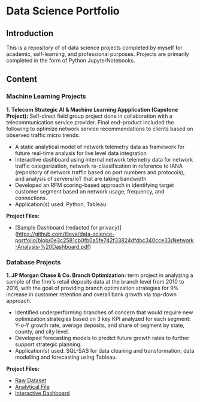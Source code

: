 # Data Science Portfolio

## Introduction
This is a repository of of data science projects completed by myself for academic, self-learning, and professional purposes. Projects are primarily completed in the form of Python JupyterNotebooks.


## Content
### Machine Learning Projects
**1. Telecom Strategic AI & Machine Learning Appplication (Capstone Project):** Self-direct field group project done in collaboration with a telecommunication service provider. Final end-product included the following to optimize network service recommendations to clients based on observed traffic micro trends:
- A static analytical model of network telemetry data as framework for future real-time analysis for live level data integration
- Interactive dashboard using internal network telemetry data for network traffic categorization, network re-classification in reference to
IANA (repository of network traffic based on port numbers and protocols), and analysis of servers/IoT that are taking bandwidth
- Developed an RFM scoring-based approach in identifying target customer segment based on network usage, frequency, and connections.
- Application(s) used: Python, Tableau

**Project Files:**
- [Sample Dashboard (redacted for privacy)] (https://github.com/tlieva/data-science-portfolio/blob/0e3c2581cb0fb0a5fe742f33824dfdbc340cce33/Network-Analysis-%20Dashboard.pdf)





### Database Projects
**1. JP Morgan Chase & Co. Branch Optimization:** term project in analyzing a sample of the firm's retail deposits data at the branch level from 2010 to 2016, with the goal of providing branch optimization strategies for 9% increase in customer retention and overall bank growth via top-down approach.
- Identified underperforming branches of concern that would require new optimization strategies based on 3 key KPI analyzed for each segment: Y-o-Y growth rate, average deposits, and share of segment by state, county, and city level.
- Developed forecasting models to predict future growth rates to further support strategic planning.
- Application(s) used: SQL-SAS for data cleaning and transformation; data modelling and forecasting using Tableau.

**Project Files:**
- [Raw Dataset](https://github.com/tlieva/data-science-portfolio/blob/ebfc325ac993e6fa471a74271a18ee6543072ec5/JPMorgan%20Chase%20Branch%20Optimization/JPmorgan_chase_raw.csv)
- [Analytical File](https://github.com/tlieva/data-science-portfolio/blob/acf6dc130980d67847dd2846329669854ec5e79f/JPMorgan%20Chase%20Branch%20Optimization/JPMorgan-Branch-Optimization-Analytical-File.sas)
- [Interactive Dashboard](https://public.tableau.com/views/JPMorgan_ChaseStory_16537215416810/JPMorgan_Chase?:language=en-US&publish=yes&:display_count=n&:origin=viz_share_link)
